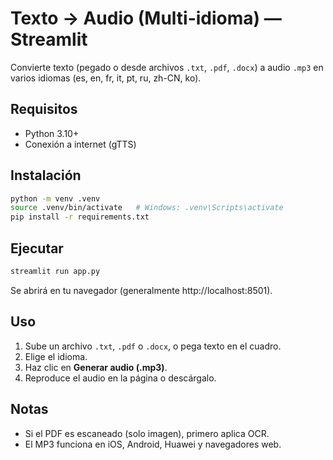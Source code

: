 
# Texto → Audio (Multi-idioma) — Streamlit

Convierte texto (pegado o desde archivos `.txt`, `.pdf`, `.docx`) a audio `.mp3` en varios idiomas (es, en, fr, it, pt, ru, zh-CN, ko).

## Requisitos
- Python 3.10+
- Conexión a internet (gTTS)

## Instalación
```bash
python -m venv .venv
source .venv/bin/activate   # Windows: .venv\Scripts\activate
pip install -r requirements.txt
```

## Ejecutar
```bash
streamlit run app.py
```

Se abrirá en tu navegador (generalmente http://localhost:8501).

## Uso
1. Sube un archivo `.txt`, `.pdf` o `.docx`, o pega texto en el cuadro.
2. Elige el idioma.
3. Haz clic en **Generar audio (.mp3)**.
4. Reproduce el audio en la página o descárgalo.

## Notas
- Si el PDF es escaneado (solo imagen), primero aplica OCR.
- El MP3 funciona en iOS, Android, Huawei y navegadores web.

